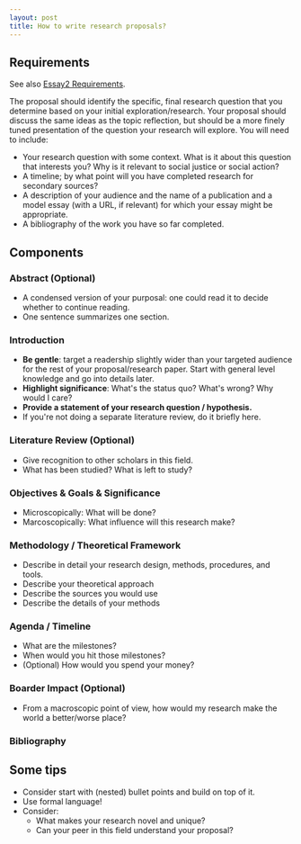 ```yaml
---
layout: post
title: How to write research proposals?
---
```

## Requirements
See also [Essay2 Requirements](../W6D2/essay2.md).

The proposal should identify the specific, final research question that you determine based on your initial exploration/research. Your proposal should discuss the same ideas as the topic reflection, but should be a more finely tuned presentation of the question your research will explore. You will need to include:

- Your research question with some context. What is it about this question that interests you? Why is it relevant to social justice or social action?
- A timeline; by what point will you have completed research for secondary sources?
- A description of your audience and the name of a publication and a model essay (with a URL, if relevant) for which your essay might be appropriate.
- A bibliography of the work you have so far completed.

## Components
### Abstract (Optional)
- A condensed version of your purposal: one could read it to decide whether to continue reading.
- One sentence summarizes one section.

### Introduction
- **Be gentle**: target a readership slightly wider than your targeted audience for the rest of your proposal/research paper. Start with general level knowledge and go into details later.
- **Highlight significance**: What's the status quo? What's wrong? Why would I care?
- **Provide a statement of your research question / hypothesis.**
- If you're not doing a separate literature review, do it briefly here.

### Literature Review (Optional)
- Give recognition to other scholars in this field.
- What has been studied? What is left to study?

### Objectives & Goals & Significance
- Microscopically: What will be done?
- Marcoscopically: What influence will this research make?

### Methodology / Theoretical Framework
- Describe in detail your research design, methods, procedures, and tools.
- Describe your theoretical approach
- Describe the sources you would use
- Describe the details of your methods

### Agenda / Timeline
- What are the milestones?
- When would you hit those milestones?
- (Optional) How would you spend your money?

### Boarder Impact (Optional) 
- From a macroscopic point of view, how would my research make the world a better/worse place?

### Bibliography

## Some tips
- Consider start with (nested) bullet points and build on top of it.
- Use formal language!
- Consider:
  - What makes your research novel and unique? 
  - Can your peer in this field understand your proposal?
